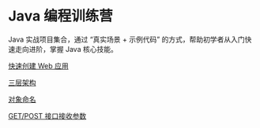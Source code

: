 # Java 编程训练营

Java 实战项目集合，通过 “真实场景 + 示例代码” 的方式，帮助初学者从入门快速走向进阶，掌握 Java 核心技能。

[快速创建 Web 应用](https://zk18b7dx95.feishu.cn/wiki/FhN9w6nQSihppTkLSWZcltBJn6f?from=from_copylink)

[三层架构](https://zk18b7dx95.feishu.cn/wiki/KW1GwwY4IiHUEjkEmDncn4rrn9g?from=from_copylink)

[对象命名](https://zk18b7dx95.feishu.cn/wiki/VJvZwnLRXi1qlZkWc1XcbmpSn5g?from=from_copylink)

[GET/POST 接口接收参数](https://zk18b7dx95.feishu.cn/wiki/P2KKw1EkdiaXMwkhgjScBEi7nvh?from=from_copylink)
